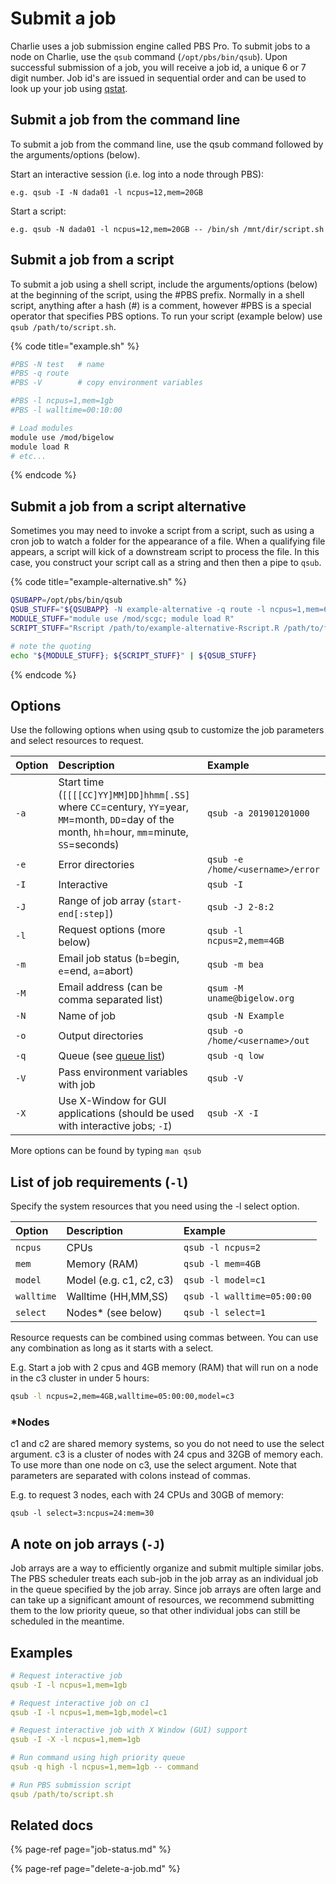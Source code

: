 # Submit a job

Charlie uses a job submission engine called PBS Pro. To submit jobs to a node on Charlie, use the `qsub` command \(`/opt/pbs/bin/qsub`\). Upon successful submission of a job, you will receive a job id, a unique 6 or 7 digit number. Job id's are issued in sequential order and can be used to look up your job using [qstat](job-status.md).

## Submit a job from the command line

To submit a job from the command line, use the qsub command followed by the arguments/options \(below\).

Start an interactive session \(i.e. log into a node through PBS\):

`e.g. qsub -I -N dada01 -l ncpus=12,mem=20GB`

Start a script:

`e.g. qsub -N dada01 -l ncpus=12,mem=20GB -- /bin/sh /mnt/dir/script.sh`

## Submit a job from a script

To submit a job using a shell script, include the arguments/options \(below\) at the beginning of the script, using the \#PBS prefix. Normally in a shell script, anything after a hash \(\#\) is a comment, however \#PBS is a special operator that specifies PBS options. To run your script \(example below\) use `qsub /path/to/script.sh`.

{% code title="example.sh" %}
```bash
#PBS -N test   # name
#PBS -q route
#PBS -V        # copy environment variables

#PBS -l ncpus=1,mem=1gb
#PBS -l walltime=00:10:00

# Load modules
module use /mod/bigelow
module load R
# etc...
```
{% endcode %}

## Submit a job from a script alternative

Sometimes you may need to invoke a script from a script, such as using a cron job to watch a folder for the appearance of a file. When a qualifying file appears, a script will kick of a downstream script to process the file. In this case, you construct your script call as a string and then then a pipe to `qsub`.

{% code title="example-alternative.sh" %}
```bash
QSUBAPP=/opt/pbs/bin/qsub
QSUB_STUFF="${QSUBAPP} -N example-alternative -q route -l ncpus=1,mem=64GB,walltime=48:00:00 -j oe"
MODULE_STUFF="module use /mod/scgc; module load R"
SCRIPT_STUFF="Rscript /path/to/example-alternative-Rscript.R /path/to/file"

# note the quoting
echo "${MODULE_STUFF}; ${SCRIPT_STUFF}" | ${QSUB_STUFF}
```
{% endcode %}

## Options

Use the following options when using qsub to customize the job parameters and select resources to request.

| Option | Description | Example |
| :--- | :--- | :--- |
| `-a` | Start time \(`[[[[CC]YY]MM]DD]hhmm[.SS]` where `CC`=century, `YY`=year, `MM`=month, `DD`=day of the month, `hh`=hour, `mm`=minute, `SS`=seconds\) | `qsub -a 201901201000` |
| `-e` | Error directories | `qsub -e /home/<username>/error` |
| `-I` | Interactive | `qsub -I` |
| `-J` | Range of job array \(`start-end[:step]`\) | `qsub -J 2-8:2` |
| `-l` | Request options \(more below\) | `qsub -l ncpus=2,mem=4GB` |
| `-m` | Email job status \(`b`=begin, `e`=end, `a`=abort\) | `qsub -m bea` |
| `-M` | Email address \(can be comma separated list\) | `qsum -M uname@bigelow.org` |
| `-N` | Name of job | `qsub -N Example` |
| `-o` | Output directories | `qsub -o /home/<username>/out` |
| `-q` | Queue \(see [queue list](../topology-and-queues.md)\) | `qsub -q low` |
| `-V` | Pass environment variables with job | `qsub -V` |
| `-X` | Use X-Window for GUI applications \(should be used with interactive jobs; `-I`\) | `qsub -X -I` |

More options can be found by typing `man qsub`

## List of job requirements \(`-l`\)

Specify the system resources that you need using the -l select option.

| Option | Description | Example |
| :--- | :--- | :--- |
| `ncpus` | CPUs | `qsub -l ncpus=2` |
| `mem` | Memory \(RAM\) | `qsub -l mem=4GB` |
| `model` | Model \(e.g. c1, c2, c3\) | `qsub -l model=c1` |
| `walltime` | Walltime \(HH,MM,SS\) | `qsub -l walltime=05:00:00` |
| `select` | Nodes\* \(see below\) | `qsub -l select=1` |

Resource requests can be combined using commas between. You can use any combination as long as it starts with a select.

E.g. Start a job with 2 cpus and 4GB memory \(RAM\) that will run on a node in the c3 cluster in under 5 hours:

```bash
qsub -l ncpus=2,mem=4GB,walltime=05:00:00,model=c3
```

### \*Nodes

c1 and c2 are shared memory systems, so you do not need to use the select argument. c3 is a cluster of nodes with 24 cpus and 32GB of memory each. To use more than one node on c3, use the select argument. Note that parameters are separated with colons instead of commas.

E.g. to request 3 nodes, each with 24 CPUs and 30GB of memory:

```text
qsub -l select=3:ncpus=24:mem=30
```

## A note on job arrays \(`-J`\)

Job arrays are a way to efficiently organize and submit multiple similar jobs. The PBS scheduler treats each sub-job in the job array as an individual job in the queue specified by the job array. Since job arrays are often large and can take up a significant amount of resources, we recommend submitting them to the low priority queue, so that other individual jobs can still be scheduled in the meantime.

## Examples

```yaml
# Request interactive job
qsub -I -l ncpus=1,mem=1gb

# Request interactive job on c1
qsub -I -l ncpus=1,mem=1gb,model=c1

# Request interactive job with X Window (GUI) support
qsub -I -X -l ncpus=1,mem=1gb

# Run command using high priority queue
qsub -q high -l ncpus=1,mem=1gb -- command

# Run PBS submission script
qsub /path/to/script.sh
```

## Related docs

{% page-ref page="job-status.md" %}

{% page-ref page="delete-a-job.md" %}

